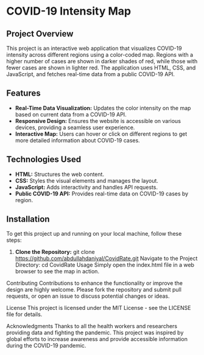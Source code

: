 # COVID-19 Intensity Map

## Project Overview
This project is an interactive web application that visualizes COVID-19 intensity across different regions using a color-coded map. Regions with a higher number of cases are shown in darker shades of red, while those with fewer cases are shown in lighter red. The application uses HTML, CSS, and JavaScript, and fetches real-time data from a public COVID-19 API.

## Features
- **Real-Time Data Visualization:** Updates the color intensity on the map based on current data from a COVID-19 API.
- **Responsive Design:** Ensures the website is accessible on various devices, providing a seamless user experience.
- **Interactive Map:** Users can hover or click on different regions to get more detailed information about COVID-19 cases.

## Technologies Used
- **HTML:** Structures the web content.
- **CSS:** Styles the visual elements and manages the layout.
- **JavaScript:** Adds interactivity and handles API requests.
- **Public COVID-19 API:** Provides real-time data on COVID-19 cases by region.

## Installation
To get this project up and running on your local machine, follow these steps:
1. **Clone the Repository:**
   git clone https://github.com/abdullahdaniyal/CovidRate.git
Navigate to the Project Directory:
cd CovidRate
Usage
Simply open the index.html file in a web browser to see the map in action.

Contributing
Contributions to enhance the functionality or improve the design are highly welcome. Please fork the repository and submit pull requests, or open an issue to discuss potential changes or ideas.

License
This project is licensed under the MIT License - see the LICENSE file for details.

Acknowledgments
Thanks to all the health workers and researchers providing data and fighting the pandemic.
This project was inspired by global efforts to increase awareness and provide accessible information during the COVID-19 pandemic.
